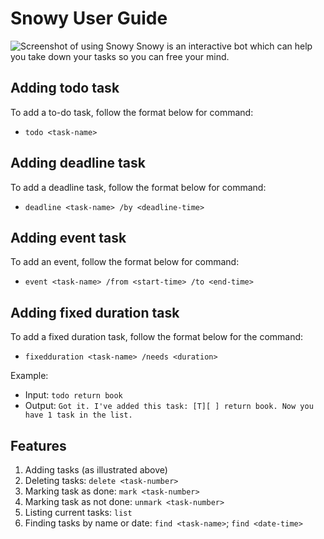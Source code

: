 # Snowy User Guide
![Screenshot of using Snowy](../Ui.png)
Snowy is an interactive bot which can help you take down your tasks so you can free your mind.

## Adding todo task
To add a to-do task, follow the format below for command:
- `todo <task-name>`
## Adding deadline task
To add a deadline task, follow the format below for command:
- `deadline <task-name> /by <deadline-time>`

## Adding event task
To add an event, follow the format below for command:
- `event <task-name> /from <start-time> /to <end-time>`

## Adding fixed duration task
To add a fixed duration task, follow the format below for the command:
- `fixedduration <task-name> /needs <duration>`

Example:
- Input: `todo return book`
- Output: `Got it. I've added this task: [T][ ] return book. Now you have 1 task in the list.`

## Features
1. Adding tasks (as illustrated above)
2. Deleting tasks: `delete <task-number>`
3. Marking task as done: `mark <task-number>`
4. Marking task as not done: `unmark <task-number>`
5. Listing current tasks: `list`
6. Finding tasks by name or date: `find <task-name>`; `find <date-time>`